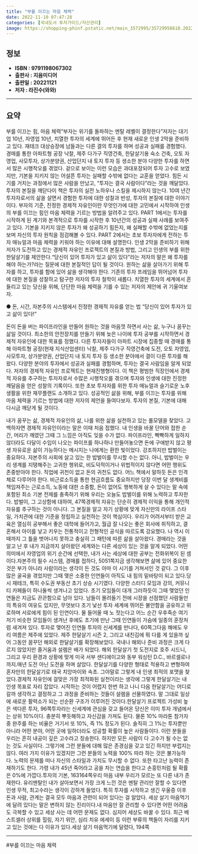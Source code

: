 ```yaml
---
title: "부를 이끄는 마음 체력"
date: 2022-11-10 07:47:28
categories: [국내도서 투자가이드/자산관리]
image: https://shopping-phinf.pstatic.net/main_3572995/35729958618.20221109154719.jpg
---
```


## **정보**

- **ISBN : 9791198067302**
- **출판사 : 지음미디어**
- **출판일 : 20221121**
- **저자 : 라진수(와와)**

------



## **요약**

부를 이끄는 힘, 마음 체력“부자는 위기를 돌파하는 멘탈 레벨이 결정한다”저자는 대기업 10년, 자영업 10년, 치열한 투자의 세계에 뛰어든 후 현재 새로운 인생 2막을 준비하고 있다. 재테크 대상승장에 남들과는 다른 결의 투자를 하며 성공과 실패를 경험했다. 경매를 통한 아파트형 공장 낙찰, 제주 다가구 직영건축, 한달살기용 숙소 건축, 오토 자영업, 사모투자, 상가분양권, 산업단지 내 토지 투자 등 생소한 분야 다양한 투자를 하면서 많은 시행착오를 겪었다. 겉으로 보이는 이런 모습은 과대포장되어 투자 고수로 보였지만, 기본을 지키지 않는 어설픈 투자는 실패할 수밖에 없다는 교훈을 얻었다. 힘든 시기를 거치는 과정에서 많은 사람을 만났고, “투자는 결국 사람이다”라는 것을 깨달았다.  투자의 본질을 깨닫다이 책은 투자의 실전 노하우나 스킬을 제시하지 않는다. 10여 년간 투자자로서의 삶을 살면서 경험한 투자에 대한 성찰과 반성, 투자의 본질에 대한 이야기이다. 부자의 기준, 진정한 경제적 자유인이란 무엇인가에 대한 고민에서 시작하여 인생의 부를 이끄는 힘인 마음 체력을 기르는 방법을 알려주고 있다. PART 1에서는 투자를 시작하게 된 계기와 본격적으로 투자를 시작한 후 10년간의 성공과 실패 사례를 보여주고 있다. 기본을 지키지 않은 투자가 왜 성공하기 힘든지, 왜 실패할 수밖에 없었는지를 보며 자신의 투자 원칙을 점검해볼 수 있다.  PART 2에서는 초보 투자자에게 전하는 투자 매뉴얼과 마음 체력을 키워야 하는 이유에 대해 설명한다. 인생 2막을 준비하기 위해 저자가 도전하고 있는 경제적 자유인 프로젝트의 본질과 방법, 그리고 인생의 부를 위한 한달살기를 제안한다.“당신이 있어 투자가 있고 삶이 있다”라는 저자의 말은 왜 투자를 해야 하는가?라는 질문에 대한 본질적인 답이 될 것이다. 원하는 삶을 살아가기 위해 투자를 하고, 투자를 함에 있어 삶을 생각해야 한다. 기존의 투자 프레임을 뛰어넘어 투자에 대한 본질을 성찰하고 탐구한 저자의 투자 철학이 새롭다. 치열한 투자의 세계에서 흔들리고 있는 당신을 위해, 단단한 마음 체력을 기를 수 있는 저자의 제안에 귀 기울여보자.

● 돈, 시간, 자본주의 시스템에서
진정한 경제적 자유를 얻는 법
“당신이 있어 투자가 있고 삶이 있다!”

돈이 돈을 버는 파이프라인을 만들어 원하는 것을 마음껏 하면서 사는 삶, 누구나 꿈꾸는 삶일 것이다. 최소한의 안전장치를 만들기 위해 늦은 나이에 투자 공부를 시작하면서 경제적 자유인에 대한 목표를 정했다. 다른 투자자들이 아파트 시장에 집중할 때 경매를 통해 아파트형 공장(현재 지식산업센터) 낙찰, 제주 다가구 직영건축에 도전, 오토 자영업, 사모투자, 상가분양권, 산업단지 내 토지 투자 등 생소한 분야에서 결이 다른 투자를 해왔다. 다양한 분야의 투자에서 성공과 실패를 경험하며, 투자는 결국 사람임을 알게 되었다. 저자의 경제적 자유인 프로젝트는 현재진행형이다. 이 책은 평범한 직장인에서 경제적 자유를 추구하는 투자자로서 수많은 시행착오를 겪으며 투자와 인생에 대한 진정한 깨달음을 얻은 성찰의 기록이다. 또한 초보 투자자를 위한 투자 매뉴얼과 슬기로운 노후생활을 위한 재무플랜도 소개하고 있다. 성공적인 삶을 위해, 부를 이끄는 투자를 위해 마음 체력을 기르는 방법에 대한 저자의 제언을 들여다보자. 투자의 본질, 기본에 대해 다시금 깨닫게 될 것이다.

내가 꿈꾸는 삶, 경제적 자유인의 삶, 나를 위한 삶을 실천하고 있는 롤모델을 찾았다. 고백하자면 경제적 자유인이라는 말은 이때 처음 접했다. 내 인생을 바꿀 단어와 접한 순간, 머리가 깨였던 그때 그 느낌은 아직도 잊을 수가 없다. 파이프라인, 빡빡하게 일하지 않더라도 다달이 수입이 나오는 파이프를 하나하나 만들어놓으면 돈에 구애받지 않고 평생 자유로운 삶이 가능하다는 메시지는 나에게는 환한 빛이었다. 강조하지만 밥벌이는 중요하다. 자본주의 사회에 살고 있는 한 밥벌이를 무시할 수는 없다. 아니, 밥벌이는 우리 생계를 지탱해주는 고귀한 행위로, 비도덕적이거나 위법적이지 않다면 어떤 행위도 존중받아야 한다. 직업에 귀천이 없고 돈의 귀천도 없다. 어느 책에서 말하듯 돈은 인격체로 다루어야 한다. 비근로소득을 통한 현금흐름도 중요하지만 당장 이번 달 생계비를 책임져주는 근로소득, 노동에 대한 소중함, 돈이 없어도 행복하게 살 수 있다는 말 속에 포함된 최소 기본 전제를 충족하기 위해 우리는 오늘도 밥벌이를 위해 노력하고 투자한다. 밥벌이, 그 고상함에 대하여, 47쪽경제적 자유는 단순히 경제적 이익을 통해 개인적 자유를 추구하는 것이 아니다. 그 본질을 알고 자기 상황에 맞게 자신만의 라이프 스타일, 가치관에 대한 기준을 정립하고 실천하는 것이 핵심이다. 우리가 어려서부터 받은 교육은 열심히 공부해서 좋은 대학에 들어가고, 월급 잘 나오는 좋은 회사에 취직하고, 결혼해서 아이를 낳고 키우는 전통적이고 전형적인 공식을 따르도록 강요했다. 나 역시 이때까지 그 틀을 벗어나지 못하고 충실히 그 패턴에 따른 삶을 살아왔다. 경매라는 것을 알고 난 후 내가 지금까지 살아왔던 세계와는 다른 세상이 있는 것을 알게 되었다. 어떤 의미에서 자영업의 위기 순간에 선택한, 내가 사는 세상에 대한 공부는 전화위복이 된 셈이다.자본주의 필수 시스템, 경매를 접하다, 5051쪽지금 생각해보면 삶에 있어 중요한 것은 부가 아니라 사람이라는 생각이 든 것도 아마 이 시기를 거쳐서인 것 같다. 그 이후 많은 굴곡을 겪었지만 그때 맺은 소중한 인연들이 아직도 내 힘의 밑바탕이 되고 있다.당시 재테크, 특히 수도권 부동산 초기 상승 시기였다. 다양한 스터디 모임과 강의, 커뮤니티 카페들이 하나둘씩 생겨나고 있었다. 초기 모임들이 대개 그러하듯이 그때 맺었던 인연들은 지금도 끈끈함으로 남아 있다. 남들이 몰려들기 전에 시장을 선점했던 사람들만의 특유의 여유도 있지만, 무엇보다 초기 낯선 투자 세계에 뛰어든 불안함을 공유하고 위로하며 서로에게 힘이 된 인연이다. 물 들어올 때 노 젓는다고 어느 순간 우후죽순 여기저기 비슷한 모임들이 생겨난 후에도 초기에 만난 그때 인연들이 가슴에 일종의 훈장처럼 새겨져 있다. 투자로 맺어진 인연들 투자의 신세계를 만나다, 60쪽그다음 해에도 우리 여름은 제주에 있었다. 제주 한달살기 시즌 2, 그리고 내친김에 뭐 다를 게 있을까 싶어 그동안 꿈꾸던 해외로 한달살기를 확장해보았다. 국내나 해외나 준비 과정은 크게 다르지 않았지만 즐거움과 설렘은 배가 되었다. 해외 한달살기 첫 도전지로 호주 시드니, 그리고 우리 환경과 상황에 맞게 미국 서부 샌디에이고와 동부 워싱턴 D.C., 바르셀로나까지.매년 도전 아닌 도전을 하며 살았다. 한달살기를 다양한 형태로 적용하고 변형하여 혼자만의 한달살기로 태국 치앙마이와 속초. 그야말로 그렇게 내 인생 최적의 포맷을 찾았다.경제적 자유인에 걸맞은 가장 최적화된 실천이라는 생각에 그렇게 한달살기는 내 인생 목표로 자리 잡았다. 시작하는 것이 어렵지 한번 하고 나니 다음 한달살기는 어디로 갈까 생각하고 결정하고 그 과정을 준비하는 것들이 설렘을 선물하였다. 말 그대로 일상에 새로운 활력소가 되는 선순환 구조가 이루어진 것이다.한달살기 프로젝트 가성비 높은 색다른 투자, 96쪽투자라는 신세계에 관심을 갖고 들어온 당신은 이미 투자 개념에서는 상위 10%이다. 충분히 뿌듯해하고 자신감을 가져도 된다. 물론 10% 마라톤 참가자 중 완주를 하는 비율은 거기서 또 10%, 즉 1% 정도가 된다. 솔직히 그 1%는 투자뿐만 아니라 어떤 분야, 어떤 곳에 일하더라도 성공할 확률이 높은 사람들이다. 이런 분들을 우리는 흔히 내공이 깊은 고수라고 칭송한다. 하지만 모든 사람이 다 고수가 될 수는 없는 것도 사실이다. 그렇기에 그런 분들에 대해 많은 존경심을 갖고 있긴 하지만 부럽지는 않다. 여러 가지 이유가 있겠지만 그런 분들의 노력을 100% 따라 하는 것은 불가능하다. 노력의 문제를 떠나 자신의 스타일과 가치도 무시할 수 없다. 또한 타고난 능력이 존재하기도 한다. 가령 내가 45년 죽어라고 공을 차는 연습을 한다고 손흥민처럼 될 확률은 0%에 가깝다.투자의 기본, 163164쪽우리 마음 내부 우리가 모르는 또 다른 내가 존재한다. 유리멘탈인 내가 살아보면서 가장 크게 느낀 것은 멘탈 관리만 잘할 수 있다면 인생 무적, 최고수라는 생각이 강하게 들었다. 특히 투자를 시작하고 생긴 우울증 이후 돈과 사람, 관계는 결국 모두 마음과 관련이 되어 있다는 걸 알았다. 세상 살기 마음먹기에 달려 있다는 말은 변하지 않는 진리이다.내 마음만 잘 관리할 수 있다면 어떤 어려움도 극복할 수 있고 세상 사는 데 어떤 문제도 없다. 심지어 세상도 바꿀 수 있다. 최근 베스트셀러 상위를 힐링, 자기 위안, 심리 치유 에세이 등 이런 부류의 책들이 자리를 지키고 있는 것에는 다 이유가 있다.세상 살기 마음먹기에 달렸다, 194쪽

------

#부를 이끄는 마음 체력


